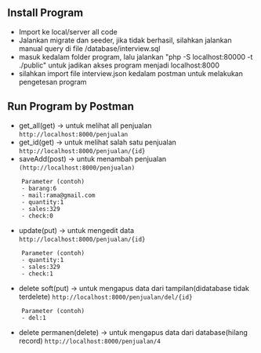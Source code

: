 ## Install Program

- Import ke local/server all code
- Jalankan migrate dan seeder, jika tidak berhasil, silahkan jalankan manual query di file /database/interview.sql
- masuk kedalam folder program, lalu jalankan "php -S localhost:80000 -t ./public" untuk jadikan akses program menjadi localhost:8000
- silahkan import file interview.json kedalam postman untuk melakukan pengetesan program

## Run Program by Postman
- get_all(get) -> untuk melihat all penjualan ```http://localhost:8000/penjualan``` 
- get_id(get) -> untuk melihat salah satu penjualan ```http://localhost:8000/penjualan/{id}```
- saveAdd(post) -> untuk menambah penjualan ```(http://localhost:8000/penjualan)``` 
```
    Parameter (contoh)
    - barang:6
    - mail:rama@gmail.com
    - quantity:1
    - sales:329
    - check:0
```  
- update(put) -> untuk mengedit data ```http://localhost:8000/penjualan/{id}```
```
    Parameter (contoh)
    - quantity:1
    - sales:329
    - check:1
``` 
- delete soft(put) -> untuk mengapus data dari tampilan(didatabase tidak terdelete) ```http://localhost:8000/penjualan/del/{id}```
```
    Parameter (contoh)
    - del:1
```
- delete permanen(delete) -> untuk mengapus data dari database(hilang record) ```http://localhost:8000/penjualan/4```

